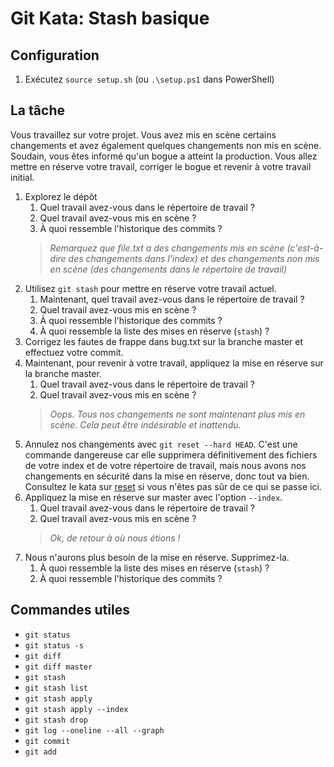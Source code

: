 # Git Kata: Stash basique

## Configuration

1. Exécutez `source setup.sh` (ou `.\setup.ps1` dans PowerShell)

## La tâche

Vous travaillez sur votre projet. Vous avez mis en scène certains changements et avez également quelques changements non mis en scène.
Soudain, vous êtes informé qu'un bogue a atteint la production. Vous allez mettre en réserve votre travail, corriger le bogue et revenir à votre travail initial.

1. Explorez le dépôt
   1. Quel travail avez-vous dans le répertoire de travail ?
   2. Quel travail avez-vous mis en scène ?
   3. À quoi ressemble l'historique des commits ?
   > *Remarquez que file.txt a des changements mis en scène (c'est-à-dire des changements dans l'index) et des changements non mis en scène (des changements dans le répertoire de travail)*
2. Utilisez `git stash` pour mettre en réserve votre travail actuel.
   1. Maintenant, quel travail avez-vous dans le répertoire de travail ?
   2. Quel travail avez-vous mis en scène ?
   3. À quoi ressemble l'historique des commits ?
   4. À quoi ressemble la liste des mises en réserve (`stash`) ?
3. Corrigez les fautes de frappe dans bug.txt sur la branche master et effectuez votre commit.
4. Maintenant, pour revenir à votre travail, appliquez la mise en réserve sur la branche master.
   1. Quel travail avez-vous dans le répertoire de travail ?
   2. Quel travail avez-vous mis en scène ?
   > *Oops. Tous nos changements ne sont maintenant plus mis en scène. Cela peut être indésirable et inattendu.*
5. Annulez nos changements avec `git reset --hard HEAD`. C'est une commande dangereuse car elle supprimera définitivement des fichiers de votre index et de votre répertoire de travail, mais nous avons nos changements en sécurité dans la mise en réserve, donc tout va bien. Consultez le kata sur [reset](reset/README.md) si vous n'êtes pas sûr de ce qui se passe ici.
6. Appliquez la mise en réserve sur master avec l'option `--index`.
   1. Quel travail avez-vous dans le répertoire de travail ?
   2. Quel travail avez-vous mis en scène ?
   > *Ok, de retour à où nous étions !*
7. Nous n'aurons plus besoin de la mise en réserve. Supprimez-la.
   1. À quoi ressemble la liste des mises en réserve (`stash`) ?
   2. À quoi ressemble l'historique des commits ?

## Commandes utiles

- `git status`
- `git status -s`
- `git diff`
- `git diff master`
- `git stash`
- `git stash list`
- `git stash apply`
- `git stash apply --index`
- `git stash drop`
- `git log --oneline --all --graph`
- `git commit`
- `git add`
